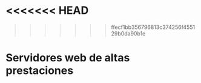 <<<<<<< HEAD
=======

>>>>>>> ffecf1bb356796813c374256f455129b0da90b1e
# Servidores web de altas prestaciones
